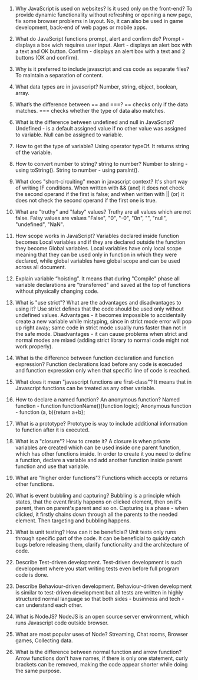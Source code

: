 1. Why JavaScript is used on websites? Is it used only on the front-end?
   To provide dynamic functionality without refreshing or opening a new page, fix some browser problems in layout. No, it can also be used in game development, back-end of web pages or mobile apps.

2. What do JavaScript functions prompt, alert and confirm do?
   Prompt - displays a box wich requires user input.
   Alert - displays an alert box with a text and OK button.
   Confirm - displays an alert box with a text and 2 buttons (OK and confirm). 

3. Why is it preferred to include javascript and css code as separate files?
   To maintain a separation of content.

4. What data types are in javascript?
   Number, string, object, boolean, array.

5. What’s the difference between == and ===?
   == checks only if the data matches.
   === checks whether the type of data also matches.

6. What is the difference between undefined and null in JavaScript?
   Undefined - is a default assigned value if no other value was assigned to variable.
   Null can be assigned to variable.

7. How to get the type of variable?
   Using operator typeOf. It returns string of the variable.

8. How to convert number to string? string to number?
   Number to string - using toString().
   String to number - using parsInt().

9. What does "short-circuiting" mean in javascript context?
   It's short way of writing IF conditions. When written with && (and) it does not check the second operand if the first is false; and when written with || (or) it does not check the second operand if the first one is true. 

10. What are "truthy" and "falsy" values?
   Truthy are all values which are not false. Falsy values are values "False", "0", "-0", "0n", "", "null", "undefined", "NaN".

11. How scope works in JavaScript?
   Variables declared inside function becomes Local variables and if they are declared outside the function they become Global variables. Local variables have only local scope meaning that they can be used only in function in which they were declared, while global variables have global scope and can be used across all document.

12. Explain variable “hoisting”.
   It means that during "Compile" phase all variable declarations are "transferred" and saved at the top of functions without physically changing code.

13. What is "use strict"? What are the advantages and disadvantages to using it?
   Use strict defines that the code should be used only without undefined values. Advantages - it becomes impossible to accidentally create a new variable while mistyping, since in strict mode error will pop up right away; same code in strict mode usually runs faster than not in the safe mode. Disadvantages - it can cause problems when strict and normal modes are mixed (adding strict library to normal code might not work properly). 

14. What is the difference between function declaration and function expression?
   Function declarations load before any code is execuded and function expression only when that specific line of code is reached.

15. What does it mean "javascript functions are first-class"?
   It means that in Javascript functions can be treated as any other variable.

16. How to declare a named function? An anonymous function?
   Named function - function functionName(){function logic};
   Anonymous function - function (a, b){return a+b};

17. What is a prototype?
   Prototype is way to include additional information to function after it is executed.

18. What is a "closure"? How to create it?
   A closure is when private variables are created which can be used inside one parent function, which has other functions inside. In order to create it you need to define a function, declare a variable and add another function inside parent function and use that variable.

19. What are "higher order functions"?
   Functions which accepts or returns other functions.

20. What is event bubbling and capturing?
   Bubbling is a principle which states, that the event firstly happens on clicked element, then on it's parent, then on parent's parent and so on.
   Capturing is a phase - when clicked, it firstly chains down through all the parents to the needed element. Then targeting and bubbling happens.

21. What is unit testing? How can it be beneficial?
   Unit tests only runs through specific part of the code. It can be beneficial to quickly catch bugs before releasing them, clarify functionality and the architecture of code.

22. Describe Test-driven development.
   Test-driven development is such development where you start writing tests even before full program code is done.

23. Describe Behaviour-driven development.
   Behaviour-driven development is similar to test-driven development but all tests are written in highly structured normal language so that both sides - businness and tech - can understand each other.

24. What is NodeJS?
   NodeJS is an open source server environment, which runs Javascript code outside browser.

25. What are most popular uses of Node?
   Streaming, Chat rooms, Browser games, Collecting data.

26. What is the difference between normal function and arrow function?
   Arrow functions don't have names, if there is only one statement, curly brackets can be removed, making the code appear shorter while doing the same purpose.
